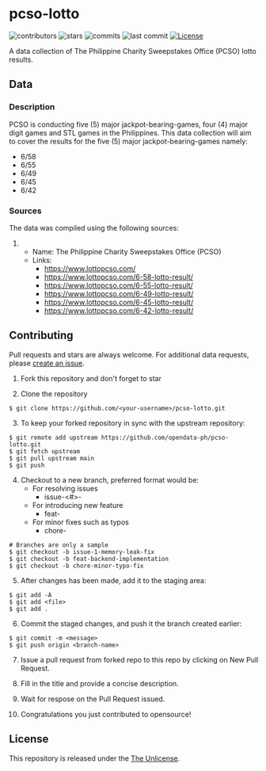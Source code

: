 # pcso-lotto

![contributors](https://badgen.net/github/contributors/opendata-ph/pcso-lotto)
![stars](https://badgen.net/github/stars/opendata-ph/pcso-lotto)
![commits](https://badgen.net/github/commits/opendata-ph/pcso-lotto)
![last commit](https://badgen.net/github/last-commit/opendata-ph/pcso-lotto)
[![License](https://badgen.net/github/license/opendata-ph/pcso-lotto)](https://github.com/opendata-ph/pcso-lotto/blob/main/LICENSE)

A data collection of The Philippine Charity Sweepstakes Office (PCSO) lotto results.

## Data

### Description

PCSO is conducting five (5) major jackpot-bearing-games, four (4) major digit games and STL games in the Philippines. This data collection will aim to cover the results for the five (5) major jackpot-bearing-games namely:

- 6/58
- 6/55
- 6/49
- 6/45
- 6/42

### Sources

The data was compiled using the following sources:

1.
    * Name: The Philippine Charity Sweepstakes Office (PCSO)
    * Links:
        * https://www.lottopcso.com/
        * https://www.lottopcso.com/6-58-lotto-result/
        * https://www.lottopcso.com/6-55-lotto-result/
        * https://www.lottopcso.com/6-49-lotto-result/
        * https://www.lottopcso.com/6-45-lotto-result/
        * https://www.lottopcso.com/6-42-lotto-result/

## Contributing

Pull requests and stars are always welcome. For additional data requests, please [create an issue](https://github.com/opendata-ph/pcso-lotto/issues/new).

1. Fork this repository and don't forget to star

2. Clone the repository

```
$ git clone https://github.com/<your-username>/pcso-lotto.git
```

3. To keep your forked repository in sync with the upstream repository:

```
$ git remote add upstream https://github.com/opendata-ph/pcso-lotto.git
$ git fetch upstream
$ git pull upstream main
$ git push
```

4. Checkout to a new branch, preferred format would be:
   - For resolving issues
      - issue-<#>-<description>
   - For introducing new feature
      - feat-<description>
   - For minor fixes such as typos
      - chore-<description>
  
```
# Branches are only a sample
$ git checkout -b issue-1-memory-leak-fix
$ git checkout -b feat-backend-implementation
$ git checkout -b chore-minor-typo-fix
```

5. After changes has been made, add it to the staging area:

```
$ git add -A
$ git add <file>
$ git add .
```

6. Commit the staged changes, and push it the branch created earlier:

```
$ git commit -m <message>
$ git push origin <branch-name>
```

7. Issue a pull request from forked repo to this repo by clicking on New Pull Request.

8. Fill in the title and provide a concise description.

9. Wait for respose on the Pull Request issued. 

10. Congratulations you just contributed to opensource!

## License

This repository is released under the [The Unlicense](https://github.com/opendata-ph/pcso-lotto/blob/main/LICENSE).